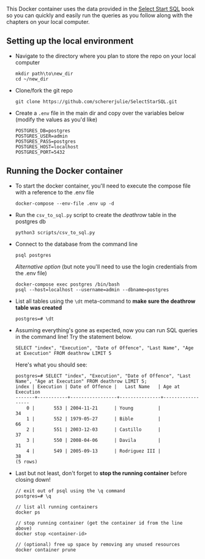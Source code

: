This Docker container uses the data provided in the [Select Start SQL](https://selectstarsql.com) book so you can quickly and easily run the queries as you follow along with the chapters on your local computer. 

## Setting up the local environment

* Navigate to the directory where you plan to store the repo on your local computer

    ```
    mkdir path\to\new_dir
    cd ~/new_dir
    ```

* Clone/fork the git repo

    `git clone https://github.com/schererjulie/SelectStarSQL.git`

* Create a `.env` file in the main dir and copy over the variables below (modify the values as you'd like)

    ```
    POSTGRES_DB=postgres
    POSTGRES_USER=admin
    POSTGRES_PASS=postgres
    POSTGRES_HOST=localhost
    POSTGRES_PORT=5432
    ```

## Running the Docker container

* To start the docker container, you'll need to execute the compose file with a reference to the .env file 

    `docker-compose --env-file .env up -d`

* Run the `csv_to_sql.py` script to create the _deathrow_ table in the postgres db

    `python3 scripts/csv_to_sql.py`

* Connect to the database from the command line

    `psql postgres`

    _Alternative option_ (but note you'll need to use the login credentials from the .env file) <br>
    ```
    docker-compose exec postgres /bin/bash
    psql --host=localhost --username=admin --dbname=postgres
    ```

* List all tables using the `\dt` meta-command to **make sure the deathrow table was created**

    `postgres=# \dt`

* Assuming everything's gone as expected, now you can run SQL queries in the command line! Try the statement below. 

    `SELECT "index", "Execution", "Date of Offence", "Last Name", "Age at Execution" FROM deathrow LIMIT 5`

    Here's what you should see:

    ```
    postgres=# SELECT "index", "Execution", "Date of Offence", "Last Name", "Age at Execution" FROM deathrow LIMIT 5;
    index | Execution | Date of Offence |   Last Name   | Age at Execution 
    -------+-----------+-----------------+---------------+------------------
        0 |       553 | 2004-11-21      | Young         |               34
        1 |       552 | 1979-05-27      | Bible         |               66
        2 |       551 | 2003-12-03      | Castillo      |               37
        3 |       550 | 2008-04-06      | Davila        |               31
        4 |       549 | 2005-09-13      | Rodriguez III |               38
    (5 rows)
    ```


* Last but not least, don't forget to **stop the running container** before closing down!

    ```
    // exit out of psql using the \q command
    postgres=# \q

    // list all running containers
    docker ps

    // stop running container (get the container id from the line above)
    docker stop <container-id>

    // (optional) free up space by removing any unused resources
    docker container prune
    ```